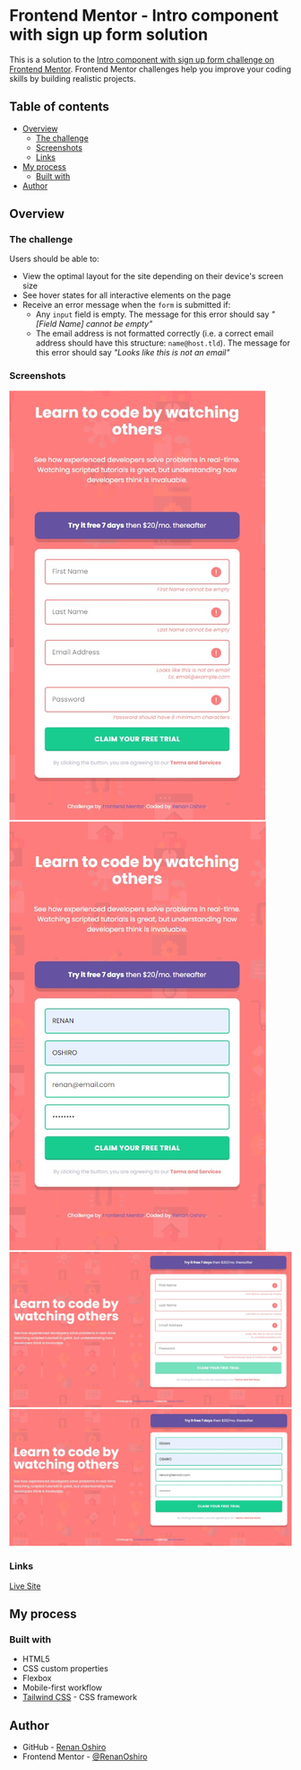 # Frontend Mentor - Intro component with sign up form solution

This is a solution to the [Intro component with sign up form challenge on Frontend Mentor](https://www.frontendmentor.io/challenges/intro-component-with-signup-form-5cf91bd49edda32581d28fd1). Frontend Mentor challenges help you improve your coding skills by building realistic projects.

## Table of contents

- [Overview](#overview)
  - [The challenge](#the-challenge)
  - [Screenshots](#screenshot)
  - [Links](#links)
- [My process](#my-process)
  - [Built with](#built-with)
- [Author](#author)

## Overview

### The challenge

Users should be able to:

- View the optimal layout for the site depending on their device's screen size
- See hover states for all interactive elements on the page
- Receive an error message when the `form` is submitted if:
  - Any `input` field is empty. The message for this error should say _"[Field Name] cannot be empty"_
  - The email address is not formatted correctly (i.e. a correct email address should have this structure: `name@host.tld`). The message for this error should say _"Looks like this is not an email"_

### Screenshots

![](./screenshots/mobile1.jpg)
![](./screenshots/mobile2.jpg)
![](./screenshots/desktop1.jpg)
![](./screenshots/desktop2.jpg)

### Links

[Live Site](https://renanoshiro.github.io/intro-component-with-signup-form/)

## My process

### Built with

- HTML5
- CSS custom properties
- Flexbox
- Mobile-first workflow
- [Tailwind CSS](https://tailwindcss.com/) - CSS framework

## Author

- GitHub - [Renan Oshiro](https://github.com/RenanOshiro)
- Frontend Mentor - [@RenanOshiro](https://www.frontendmentor.io/profile/RenanOshiro)
